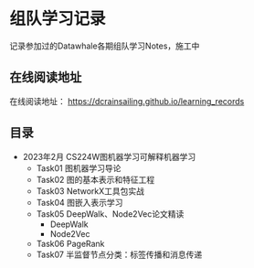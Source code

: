 # 组队学习记录

记录参加过的Datawhale各期组队学习Notes，施工中

## 在线阅读地址

在线阅读地址： https://dcrainsailing.github.io/learning_records

## 目录

- 2023年2月 CS224W图机器学习可解释机器学习
  - Task01 图机器学习导论
  - Task02 图的基本表示和特征工程
  - Task03 NetworkX工具包实战
  - Task04 图嵌入表示学习
  - Task05 DeepWalk、Node2Vec论文精读
    - DeepWalk
    - Node2Vec
  - Task06 PageRank
  - Task07 半监督节点分类：标签传播和消息传递
